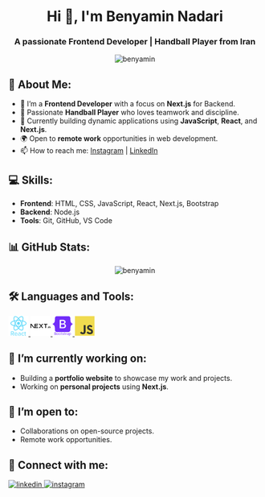 <h1 align="center">Hi 👋, I'm Benyamin Nadari</h1>
<h3 align="center">A passionate Frontend Developer | Handball Player from Iran</h3>

<p align="center">
  <img src="https://komarev.com/ghpvc/?username=benyamin&label=Profile%20Views&color=0e75b6&style=flat" alt="benyamin" />
</p>

## 🚀 About Me:
- 🎯 I’m a **Frontend Developer** with a focus on **Next.js** for Backend.
- 🏅 Passionate **Handball Player** who loves teamwork and discipline.
- 🔧 Currently building dynamic applications using **JavaScript**, **React**, and **Next.js**.
- 🌍 Open to **remote work** opportunities in web development.
- 📫 How to reach me: [Instagram](https://www.instagram.com/ibeny_24/) | [LinkedIn](https://www.linkedin.com/in/benyamin-naderi-60959834b)

## 💻 Skills:
- **Frontend**: HTML, CSS, JavaScript, React, Next.js, Bootstrap
- **Backend**: Node.js
- **Tools**: Git, GitHub, VS Code

## 📊 GitHub Stats:
<p align="center">
  <img src="https://github-readme-stats.vercel.app/api?username=benyamin&show_icons=true&hide_title=true&theme=radical" alt="benyamin" />
</p>

## 🛠 Languages and Tools:
<p align="left">
  <a href="https://reactjs.org/" target="_blank" rel="noreferrer">
    <img src="https://raw.githubusercontent.com/devicons/devicon/master/icons/react/react-original-wordmark.svg" alt="react" width="40" height="40"/>
  </a>
  <a href="https://nextjs.org/" target="_blank" rel="noreferrer">
    <img src="https://raw.githubusercontent.com/devicons/devicon/master/icons/nextjs/nextjs-original-wordmark.svg" alt="nextjs" width="40" height="40"/>
  </a>
  <a href="https://getbootstrap.com" target="_blank" rel="noreferrer">
    <img src="https://raw.githubusercontent.com/devicons/devicon/master/icons/bootstrap/bootstrap-plain-wordmark.svg" alt="bootstrap" width="40" height="40"/>
  </a>
  <a href="https://developer.mozilla.org/en-US/docs/Web/JavaScript" target="_blank" rel="noreferrer">
    <img src="https://raw.githubusercontent.com/devicons/devicon/master/icons/javascript/javascript-original.svg" alt="javascript" width="40" height="40"/>
  </a>
</p>

## 🎯 I’m currently working on:
- Building a **portfolio website** to showcase my work and projects.
- Working on **personal projects** using **Next.js**.

## 🤝 I’m open to:
- Collaborations on open-source projects.
- Remote work opportunities.

## 🔗 Connect with me:
<p align="left">
  <a href="https://www.linkedin.com/in/benyamin-naderi-60959834b" target="_blank">
    <img src="https://upload.wikimedia.org/wikipedia/commons/0/0e/LinkedIn_Logo_2023.png" alt="linkedin" height="30" width="40"/>
  </a>
  <a href="https://www.instagram.com/ibeny_24/" target="_blank">
    <img src="https://raw.githubusercontent.com/rahuldkjain/github-profile-readme-generator/master/src/images/icons/Social/instagram.svg" alt="instagram" height="30" width="40"/>
  </a>
</p>
